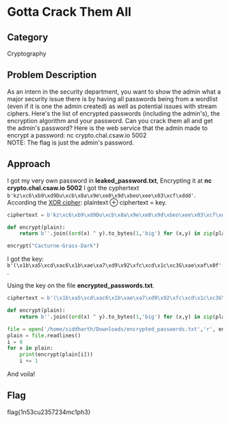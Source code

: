 # Gotta Crack Them All
## Category
Cryptography
## Problem Description
As an intern in the security department, you want to show the admin what a major security issue there is by having all passwords being from a wordlist (even if it is one the admin created) as well as potential issues with stream ciphers. Here's the list of encrypted passwords (including the admin's), the encryption algorithm and your password. Can you crack them all and get the admin's password? Here is the web service that the admin made to encrypt a password: nc crypto.chal.csaw.io 5002<br>
NOTE: The flag is just the admin's password.
## Approach
I got my very own password in **leaked_password.txt**, Encrypting it at **nc crypto.chal.csaw.io 5002** I got the cyphertext ``b'kz\xc6\xb9\xd9Du\xcb\x8a\x9e\xe0\x9d\xbeo\xee\x03\xcf\xddd'``.<br>
According the [XOR cipher](https://en.wikipedia.org/wiki/XOR_cipher): plaintext ⊕ ciphertext = key.

```python
ciphertext = b'kz\xc6\xb9\xd9Du\xcb\x8a\x9e\xe0\x9d\xbeo\xee\x03\xcf\xddd'

def encrypt(plain):
	return b''.join((ord(x) ^ y).to_bytes(1,'big') for (x,y) in zip(plain,ciphertext))

encrypt("Cacturne-Grass-Dark")
```

I got the key: ``b'(\x1b\xa5\xcd\xac6\x1b\xae\xa7\xd9\x92\xfc\xcd\x1c\xc3G\xae\xaf\x0f'``.

Using the key on the file **encrypted_passwords.txt**.

```python
ciphertext = b'(\x1b\xa5\xcd\xac6\x1b\xae\xa7\xd9\x92\xfc\xcd\x1c\xc3G\xae\xaf\x0f'

def encrypt(plain):
	return b''.join((ord(x) ^ y).to_bytes(1,'big') for (x,y) in zip(plain,ciphertext))

file = open('/home/siddharth/Downloads/encrypted_passwords.txt','r', encoding='latin-1') 
plain = file.readlines()
i = 0
for x in plain:
	print(encrypt(plain[i]))
	i += 1
```

And voila!
## Flag
flag{1n53cu2357234mc1ph3}

